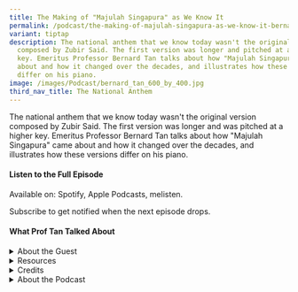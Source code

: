 ```yaml
---
title: The Making of "Majulah Singapura" as We Know It
permalink: /podcast/the-making-of-majulah-singapura-as-we-know-it-bernard-tan/
variant: tiptap
description: The national anthem that we know today wasn't the original version
  composed by Zubir Said. The first version was longer and pitched at a higher
  key. Emeritus Professor Bernard Tan talks about how "Majulah Singapura" came
  about and how it changed over the decades, and illustrates how these versions
  differ on his piano.
image: /images/Podcast/bernard_tan_600_by_400.jpg
third_nav_title: The National Anthem
---
```

<p>The national anthem that we know today wasn't the original version composed
by Zubir Said. The first version was longer and was pitched at a higher
key. Emeritus Professor Bernard Tan talks about how "Majulah Singapura"
came about and how it changed over the decades, and illustrates how these
versions differ on his piano.&nbsp;
<br>
</p>
<p></p>
<h4><strong>Listen to the Full Episode</strong></h4>
<p>Available on: Spotify, Apple Podcasts, melisten.</p>
<p>Subscribe to get notified when the next episode drops.</p>
<p></p>
<h4><strong>What Prof Tan Talked About</strong></h4>
<p></p>
<p></p>
<div data-type="detailGroup" class="isomer-accordion isomer-accordion-white">
<details class="isomer-details">
<summary>About the Guest</summary>
<div data-type="detailsContent" class="isomer-details-content">
<p>Emeritus Professor Bernard T. G. Tan&nbsp;is a retired professor of physics
from the National University of Singapore who also dabbles in music. Some
of his compositions have been performed by the Singapore Symphony Orchestra.
He is a former chairman of the Sing Singapore organising committee.</p>
</div>
</details>
<details class="isomer-details">
<summary>Resources</summary>
<div data-type="detailsContent" class="isomer-details-content">
<p>Bernard Tan, “<a href="https://biblioasia.nlb.gov.sg/vol-21/issue-1/apr-jun-2025/sing-singapore-national-day-songs/" rel="noopener nofollow" target="_blank">The Search for Home, Truly (and Other National Day Songs)</a>,” <em>BiblioAsia </em>21,
no. 1 (April–June 2025).</p>
<p></p>
<p>Rohana Zubir,<em> <a href="https://eservice.nlb.gov.sg/redir/itemdetails?bid=14540511" rel="noopener noreferrer nofollow" target="_blank"><u>Zubir Said: The Composer of Majulah Singapura</u></a> </em>(Singapore:
Institute of Southeast Asian Studies, 2012).</p>
</div>
</details>
<details class="isomer-details">
<summary>Credits</summary>
<div data-type="detailsContent" class="isomer-details-content">
<p>This episode of BiblioAsia+ was hosted by Jimmy Yap and produced by Soh
Gek Han. Sound engineering was done by Nookcha Films. The background music
"Di Tanjong Katong" was composed by Ahmad Patek and performed by&nbsp;Chords
Haven. Special thanks to Prof Tan for coming on the show.</p>
</div>
</details>
<details class="isomer-details">
<summary>About the Podcast</summary>
<div data-type="detailsContent" class="isomer-details-content">
<p>BiblioAsia+ is a podcast about Singapore history by the National Library
Singapore.</p>
</div>
</details>
</div>
<p>
<br>
</p>